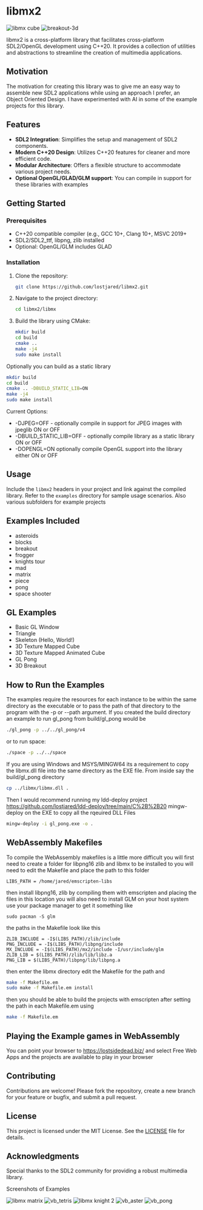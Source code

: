 
# libmx2

![libmx cube](https://github.com/user-attachments/assets/68a4a55e-98a3-4bcc-9cf6-f6bf3cbb7b86)
![breakout-3d](https://github.com/user-attachments/assets/bd0a7d5d-fdfb-4118-aaa5-6b5975129fd5)

libmx2 is a cross-platform library that facilitates cross-platform SDL2/OpenGL development using C++20.
It provides a collection of utilities and abstractions to streamline the creation of multimedia applications.

## Motivation

The motivation for creating this library was to give me an easy way to assemble new SDL2 applications 
while using an approach I prefer, an Object Oriented Design. I have experimented with AI in some of the example projects for this library.


## Features

- **SDL2 Integration**: Simplifies the setup and management of SDL2 components.
- **Modern C++20 Design**: Utilizes C++20 features for cleaner and more efficient code.
- **Modular Architecture**: Offers a flexible structure to accommodate various project needs.
- **Optional OpenGL/GLAD/GLM support**: You can compile in support for these libraries with examples
## Getting Started

### Prerequisites

- C++20 compatible compiler (e.g., GCC 10+, Clang 10+, MSVC 2019+
- SDL2/SDL2_ttf, libpng, zlib installed
- Optional: OpenGL/GLM includes GLAD

### Installation

1. Clone the repository:

   ```bash
   git clone https://github.com/lostjared/libmx2.git
   ```

2. Navigate to the project directory:

   ```bash
   cd libmx2/libmx
   ```

3. Build the library using CMake:

   ```bash
   mkdir build
   cd build
   cmake ..
   make -j4
   sudo make install
   ```

Optionally you can build as a static library


   ```bash
   mkdir build
   cd build
   cmake .. -DBUILD_STATIC_LIB=ON
   make -j4
   sudo make install
   ```
Current Options:

* -DJPEG=OFF - optionally compile in support for JPEG images with jpeglib ON or OFF
* -DBUILD_STATIC_LIB=OFF - optionally compile library as a static library ON or OFF
* -DOPENGL=ON optionally compile OpenGL support into the library either ON or OFF

## Usage

Include the `libmx2` headers in your project and link against the compiled library.
Refer to the `examples` directory for sample usage scenarios. Also various subfolders for example projects

## Examples Included

* asteroids
* blocks
* breakout
* frogger
* knights tour
* mad
* matrix
* piece
* pong
* space shooter

## GL Examples
* Basic GL Window
* Triangle
* Skeleton (Hello, World!)
* 3D Texture Mapped Cube
* 3D Texture Mapped Animated Cube
* GL Pong
* 3D Breakout

## How to Run the Examples

The examples require the resources for each instance to be within the same directory as the executable or to pass the path of that directory to the program with the -p or --path argument.
If you created the build directory an example to run gl_pong from build/gl_pong would be

```bash
./gl_pong -p ../../gl_pong/v4
```
or to run space:

```bash
./space -p ../../space
```
If you are using Windows and MSYS/MINGW64 its a requirement to copy the libmx.dll file into the same directory as the EXE file. From inside say the build/gl_pong directory

```bash
cp ../libmx/libmx.dll .
```

Then I would recommend running my ldd-deploy project https://github.com/lostjared/ldd-deploy/tree/main/C%2B%2B20 mingw-deploy on the EXE to copy all the rqeuired DLL Files

```bash
mingw-deploy -i gl_pong.exe -o .
```

## WebAssembly Makefiles

To compile the WebAssembly makefiles is a little more difficult you will first need to create a folder for libpng16 zlib and libmx to be installed to you will need to edit the Makefile and place
the path to this folder

```
LIBS_PATH = /home/jared/emscripten-libs
```

then install libpng16, zlib by compiling them with emscripten and placing the files in this location
you will also need to install GLM on your host system use  your package manager to get it  something like
```
sudo pacman -S glm
```

the paths in the Makefile look like this

```
ZLIB_INCLUDE = -I$(LIBS_PATH)/zlib/include
PNG_INCLUDE = -I$(LIBS_PATH)/libpng/include
MX_INCLUDE = -I$(LIBS_PATH)/mx2/include -I/usr/include/glm
ZLIB_LIB = $(LIBS_PATH)/zlib/lib/libz.a
PNG_LIB = $(LIBS_PATH)/libpng/lib/libpng.a
```

then enter the libmx directory edit the Makefile for the path
and

```bash
make -f Makefile.em
sudo make -f Makefile.em install
```

then you should be able to build the projects with emscripten after setting the path in each Makefile.em using

```bash
make -f Makefile.em
```

## Playing the Example games in WebAssembly

You can point your browser to https://lostsidedead.biz/
and select Free Web Apps and the projects are available to play in your browser
  
## Contributing

Contributions are welcome!
Please fork the repository, create a new branch for your feature or bugfix, and submit a pull request.

## License

This project is licensed under the MIT License.
See the [LICENSE](LICENSE) file for details.

## Acknowledgments

Special thanks to the SDL2 community for providing a robust multimedia library.

Screenshots of Examples

![libmx matrix](https://github.com/user-attachments/assets/df69b3c1-1d1f-4806-9366-21a480494461)
![vb_tetris](https://github.com/user-attachments/assets/efbb3881-ba0a-483c-92db-4abba66c61d8)
![libmx knight 2](https://github.com/user-attachments/assets/0f12d584-6478-4df7-8da0-81903ce7eac6)
![vb_aster](https://github.com/user-attachments/assets/91bf11ad-b171-4363-96be-cad2bd7f5ea2)
![vb_pong](https://github.com/user-attachments/assets/ae63f64b-1830-4a2d-a3ed-26ccc6fd2578)

